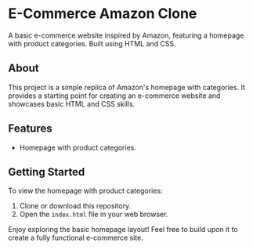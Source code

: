 # E-Commerce Amazon Clone

A basic e-commerce website inspired by Amazon, featuring a homepage with product categories. Built using HTML and CSS.

## About

This project is a simple replica of Amazon's homepage with categories. It provides a starting point for creating an e-commerce website and showcases basic HTML and CSS skills.

## Features

- Homepage with product categories.

## Getting Started

To view the homepage with product categories: 

1. Clone or download this repository.
2. Open the `index.html` file in your web browser.

Enjoy exploring the basic homepage layout! Feel free to build upon it to create a fully functional e-commerce site.
